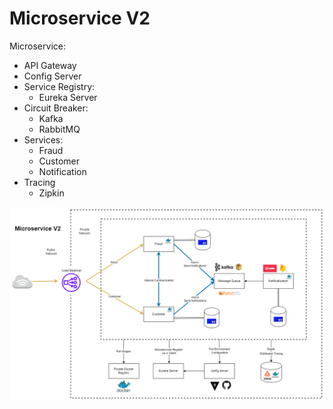 # Microservice V2

Microservice:
- API Gateway
- Config Server
- Service Registry:
    - Eureka Server
- Circuit Breaker:
    - Kafka
    - RabbitMQ
- Services:
    - Fraud
    - Customer
    - Notification
- Tracing
    - Zipkin

![Microservice V2](/files/MicroserviceV2.png)
